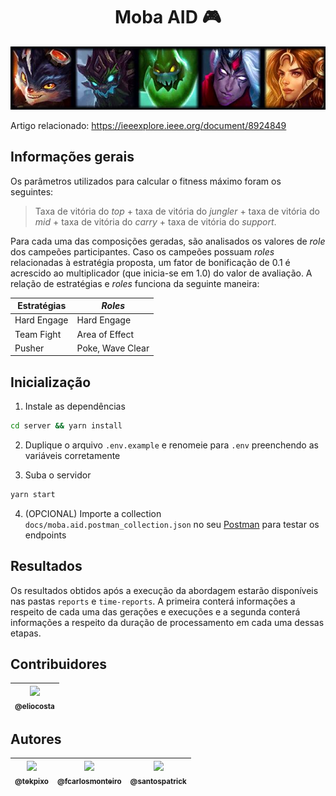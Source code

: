<h1 align="center">Moba AID 🎮</h1>

<div align="center"><img src="./assets/teamfight.png" /></div>

Artigo relacionado: https://ieeexplore.ieee.org/document/8924849

## Informações gerais

Os parâmetros utilizados para calcular o fitness máximo foram os seguintes:

> Taxa de vitória do _top_ + taxa de vitória do _jungler_ + taxa de vitória do _mid_ + taxa de vitória do _carry_ + taxa de vitória do _support_.

Para cada uma das composições geradas, são analisados os valores de _role_ dos campeões participantes. Caso os campeões possuam _roles_ relacionadas à estratégia proposta, um fator de bonificação de 0.1 é acrescido ao multiplicador (que inicia-se em 1.0) do valor de avaliação. A relação de estratégias e _roles_ funciona da seguinte maneira:

Estratégias | _Roles_
------------ | -------------
Hard Engage | Hard Engage
Team Fight | Area of Effect
Pusher | Poke, Wave Clear

## Inicialização

1. Instale as dependências

```bash
cd server && yarn install
```

2. Duplique o arquivo `.env.example` e renomeie para `.env` preenchendo as variáveis corretamente

3. Suba o servidor

```bash
yarn start
```

4. (OPCIONAL) Importe a collection `docs/moba.aid.postman_collection.json` no seu [Postman](https://www.postman.com/) para testar os endpoints


## Resultados

Os resultados obtidos após a execução da abordagem estarão disponíveis nas pastas `reports` e `time-reports`. A primeira conterá informações a respeito de cada uma das gerações e execuções e a segunda conterá informações a respeito da duração de processamento em cada uma dessas etapas. 

## Contribuidores

| [<img src="https://avatars1.githubusercontent.com/u/5794419?s=460&v=4" width="115"><br><sub>@eliocosta</sub>](https://github.com/eliocosta) |
| :---: |    

## Autores

| [<img src="https://avatars0.githubusercontent.com/u/26147019?s=460&v=4" width=115><br><sub>@tekpixo</sub>](https://github.com/tekpixo) | [<img src="https://avatars2.githubusercontent.com/u/8319539?s=460&v=4" width=115><br><sub>@fcarlosmonteiro</sub>](https://github.com/fcarlosmonteiro) | [<img src="https://avatars0.githubusercontent.com/u/13510169?s=460&v=4" width="115"><br><sub>@santospatrick</sub>](https://github.com/santospatrick) |
| :---: | :---: | :---: |
